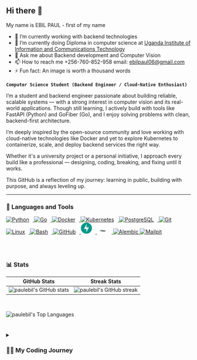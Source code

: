 ## Hi there 👋
My name is EBIL PAUL - first of my name

- 🔭 I’m currently working with backend technologies
- 🌱 I’m currently doing Diploma in computer science at [Uganda Institute of Information and Communications Technology](https://uict.ac.ug/)
- 💬 Ask me about Backend development and Computer Vision
- 📫 How to reach me +256-760-852-958 email: ebilpaul06@gmail.com
- ⚡ Fun fact: An image is worth a thousand words


**`Computer Science Student (Backend Engineer / Cloud-Native Enthusiast)`**

I’m a student and backend engineer passionate about building reliable, scalable systems — with a strong interest in computer vision and its real-world applications. Though still learning, I actively build with tools like FastAPI (Python) and GoFiber (Go), and I enjoy solving problems with clean, backend-first architecture.

I’m deeply inspired by the open-source community and love working with cloud-native technologies like Docker and yet to explore Kubernetes to containerize, scale, and deploy backend services the right way.

Whether it's a university project or a personal initiative, I approach every build like a professional — designing, coding, breaking, and fixing until it works.

This GitHub is a reflection of my journey: learning in public, building with purpose, and always leveling up.

---


### 🧰 Languages and Tools
<p align="left"> 
  <a href="https://python.org" target="_blank" rel="noreferrer">
    <img src="https://cdn.jsdelivr.net/gh/devicons/devicon/icons/python/python-original.svg" alt="Python" width="30px" style="padding-right:10px;" /> 
  </a>
  <a href="https://go.dev" target="_blank" rel="noreferrer">
    <img src="https://cdn.jsdelivr.net/gh/devicons/devicon/icons/go/go-original.svg" alt="Go" width="30px" style="padding-right:10px;" />
  </a> 
  <a href="https://docker.com" target="_blank" rel="noreferrer">
    <img src="https://cdn.jsdelivr.net/gh/devicons/devicon/icons/docker/docker-original.svg" alt="Docker" width="30px" style="padding-right:10px;" />
  </a>
  <a href="https://kubernetes.io" target="_blank" rel="noreferrer">
    <img src="https://cdn.jsdelivr.net/gh/devicons/devicon/icons/kubernetes/kubernetes-plain.svg" alt="Kubernetes" width="30px" style="padding-right:10px;" /> 
  </a>
  <a href="https://postgresql.org" target="_blank" rel="noreferrer">
    <img src="https://cdn.jsdelivr.net/gh/devicons/devicon/icons/postgresql/postgresql-original.svg" alt="PostgreSQL" width="30px" style="padding-right:10px;" /> 
  </a>
  <a href="https://git-scm.com/" target="_blank" rel="noreferrer">
    <img src="https://cdn.jsdelivr.net/gh/devicons/devicon/icons/git/git-original.svg" alt="Git" width="30px" style="padding-right:10px;" /> 
  </a>
  <a href="https://linux.org" target="_blank" rel="noreferrer">
    <img src="https://cdn.jsdelivr.net/gh/devicons/devicon/icons/linux/linux-original.svg" alt="Linux" width="30px" style="padding-right:10px;" />
  </a>
  <a href="https://www.gnu.org/software/bash/" target="_blank" rel="noreferrer">
    <img src="https://cdn.jsdelivr.net/gh/devicons/devicon/icons/bash/bash-original.svg" alt="Bash" width="30px" style="padding-right:10px;" />
  </a>
  <a href="https://github.com" target="_blank" rel="noreferrer">
    <img src="https://cdn.jsdelivr.net/gh/devicons/devicon/icons/github/github-original.svg" alt="GitHub" width="30px" style="padding-right:10px;" />
  </a>
  <a href="https://fastapi.tiangolo.com/" target="_blank" rel="noreferrer">
    <img src="./assests/fastapi-removebg-preview.png" alt="FastAPI" width="30px" style="padding-right:10px;" /> 
  </a>
  <a href="https://gofiber.io" target="_blank" rel="noreferrer">
    <img src="./assests/fiber.png" alt="GoFiber" width="30px" style="padding-right:10px;" /> 
  </a>
  <a href="https://sqlalchemy.org/" target="_blank" rel="noreferrer">
    <img src="https://cdn.jsdelivr.net/gh/devicons/devicon/icons/sqlalchemy/sqlalchemy-original.svg" width="36" height="36" alt="Alembic" />
  </a><a href="https://github.com/axllent/mailpit" target="_blank" rel="noreferrer">
    <img src="https://raw.githubusercontent.com/axllent/mailpit/develop/server/ui/mailpit.svg" width="36" height="36" alt="Mailpit" />
  </a>
</p> 
<br />

#
### 📊 Stats

| GitHub Stats | Streak Stats |
|:------------:|:------------:|
| ![paulebil's GitHub stats](https://github-readme-stats.vercel.app/api?username=paulebil&show_icons=true&theme=gruvbox) | ![paulebil's GitHub streak](https://github-readme-streak-stats.herokuapp.com/?user=paulebil&theme=tokyonight&hide_border=false) |
<br/>



![paulebil's Top Languages](https://github-readme-stats.vercel.app/api/top-langs/?username=paulebil&langs_count=10&theme=gruvbox&hide_border=false&include_all_commits=true&count_private=true&card_width=900)


#

<details>
 <summary><h3>👨‍💻 My Coding Journey</h3></summary>
  I started my coding journey as a curious computer science student, fascinated by how real-world systems are built — not just the code, but the infrastructure, architecture, and tools behind them.

I naturally gravitated toward backend development, building APIs and architecting systems using tools like FastAPI and GoFiber. As I gained experience, I developed a strong interest in cloud-native technologies — not because I wanted to rely on cloud platforms, but because I wanted to learn how to host and manage my own applications locally or on-premises. That drive for independence and deep understanding continues to shape how I build.

Another major curiosity of mine is computer vision — the idea that machines can see, interpret, and interact with the world just like we do. To me, this is more than just technology; it’s personal. My parents always hoped I would become a doctor. While I may not wear a white coat, I’ve come to realize that with computer vision, I can still solve problems in medicine, healthcare, and diagnostics — with code. I will be a doctor — just using a different set of tools.

Even though I’m still a student, I approach every project with a builder’s mindset: learn deeply, solve real problems, and keep growing. This GitHub is where I share that journey — openly, and in motion.

And I’m just getting started.
